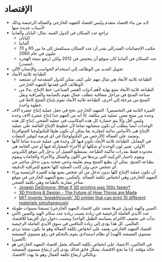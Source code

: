 # الإقتصاد

* لابد من بناء اقتصاد متقدم وليس اقتصاد التعهيد الخارجي والعمالة الرخيصة وذلك لأسباب عديدة منها:  
 * تراجع عدد السكان في الدول الغنية. مثال: اليابان وألمانيا
   * اليابان 
   * ألمانيا 
   * مكتب الإحصائيات الفيدرالي يقدر أن عدد السكان سينكمش إلي ما بين 65 و 70 مليون في عام 2060
   * عدد السكان في ألمانيا كان متوقع أن ينخفض في 2012 ولكن ارتفع نتيجة الهجرة (مصدر).
 * تحويل العديد من الوظائف إلي استخدام الحواسب والإنسان الآلي
 * الطباعة ثلاثية الأبعاد
   * الطباعة ثلاثية الأبعاد هي مثال مهم علي كيف يمكن للدول المتقدمة أن تستعيد الوظائف التي فقدتها للتعهيد الخارجي.
   * الطباعة ثلاثية الأبعاد تضع نهاية لأهم أدوات العصر الصناعي: خط الإنتاج. بدلا من صناعة المنتج في مراحل متعاقبة تتطلب عمال تقوم بالمتابعة والمراقبة ونقل المنتج من مرحلة إلي أخري، الطباعة ثلاثية الأبعاد تقوم بإنتاج المنتج كاملا في خطوة واحدة.
  * الميزة الثانية هي التخصيص1. التعهيد الخارجي نجح في جعل عملية إنتاج عشرة آلاف وحدة من منتج معين عملية غير مكلفة. إلا أنه من المهم جدا إنتاج عشرة آلاف وحدة وليس أقل وإلا يتم خسارة كل هذه المكاسب في عملية الشحن. إنتاج كل هذه الوحدات أيضا يتطلب أن تكون متشابهة تماما لأن خطوط الإنتاج القائمة علي عملية الإنتاج هي بالأساس بدائية (مقارنة بما يمكن أن تكون طبقا للتكنولوجيا المتوافرة) وتعتمد علي العمالة (الأرخص من التكنولوجيا) في أي فرصة لتوفير النفقات.
  * في المقابل، الطباعة ثلاثية الأبعاد تكون فيها كل وحدة هي عملية جديدة تماما كأنها الأولي. تغيير لون الوحدة أو شكلها أو الأجزاء المشاركة فيها أو حتي الخامة هي محدودة فقط بقدرات ماكينة الطباعة. يستطيع العميل أن يدخل إلي موقع إلكتروني ويقوم باختيار التركيبة التي يريدها من اللون والشكل والأجزاء والخامات ويقوم بطباعة المنتج. يمكن أن يطبع المنتج ويتم تغليفه وحتي شحنه بدون تدخل مباشر من أي شخص حتي وإن كانت العملية كلها تخضع للمراقبة الدقيقة.
  * أن تكون عملية الإنتاج كلها بدون تدخل من أي شخص يضع نهاية للميزة الرئيسية وراء التعهيد الخارجي وهي انخفاض تكلفة العمالة. بالعكس، يضع التعهيد الخارجي في موقع متأخر مقارنة بالطباعة وهي تكلفة الشحن.
    * [Joseph DeSimone: What if 3D printing was 100x faster?](https://www.youtube.com/watch?v=ihR9SX7dgRo) 
    * [3D Printing & Design - The Future of How Things are Made](https://www.youtube.com/watch?v=WqABiBtPFuA) 
    * [MIT invents 'breakthrough' 3D printer that can print 10 different materials simultaneously](http://www.ibtimes.co.uk/mit-invents-breakthrough-3d-printer-that-can-print-10-different-materials-simultaneously-1517149)
  * الصين والهند (ودول غيرها تعتمد علي اقتصاد التعهيد الخارجي) تسبقنا بسنوات طويلة.
  * عدد الأيدي العاملة الرخيصة في زيادة بسبب زيادة عدد سكان الهند والصين (التي بدأت في تخفيف الالتزام بسياسة الطفل الواحد) وبسبب دخول دول أفريقيا للاقتصاد العالمي. كل هذا يؤدي إلي زيادة التنافس في سوق الأيدي العاملة الرخيصة.
  * اقتصاد التعهيد الخارجي يعتمد علي انخفاض تكلفة العمالة وهو ما يكون نتيجة تردي مستوي المعيشة (الهند) أو نظام استبدادي يقوم بالتحكم في رفع مستوي المعيشة (الصين).
  * في الحالتين، الاعتماد علي انخفاض تكلفة العمالة يجعل اقتصاد التعهيد الخارجي هو حالة مؤقتة. إذا ما نجح الاقتصاد بشكل فائق فذلك يؤدي إلي ارتفاع مستوي المعيشة وبالتالي ارتفاع تكلفة العمال وهو ما يهدد الاقتصاد.
